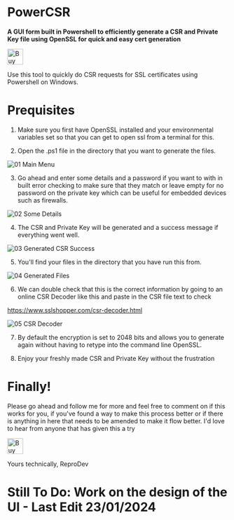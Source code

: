 # PowerCSR
**A GUI form built in Powershell to efficiently generate a CSR and Private Key file using OpenSSL for quick and easy cert generation**

<a href='https://ko-fi.com/Z8Z6E0CY0' target='_blank'><img height='36' style='border:0px;height:36px;' src='https://cdn.ko-fi.com/cdn/kofi2.png?v=3' border='0' alt='Buy Me a Coffee at ko-fi.com' /></a>

Use this tool to quickly do CSR requests for SSL certificates using Powershell on Windows.

# Prequisites

1. Make sure you first have OpenSSL installed and your environmental variables set so that you can get to open ssl from a terminal for this.

2. Open the .ps1 file in the directory that you want to generate the files.

![01 Main Menu](https://github.com/reprodev/PowerCSR/assets/8764255/01f61ccd-8b81-4be4-a462-fba2b5bfa50f)

3. Go ahead and enter some details and a password if you want to with in built error checking to make sure that they match or leave empty for no password on the private key which can be useful for embedded devices such as firewalls.

![02 Some Details](https://github.com/reprodev/PowerCSR/assets/8764255/87985765-f898-4782-9773-6282e5091c01)

4. The CSR and Private Key will be generated and a success message if everything went well.

![03 Generated CSR Success](https://github.com/reprodev/PowerCSR/assets/8764255/c91f9633-4cb0-422f-a836-0a053a3246d0)

5. You'll find your files in the directory that you have run this from.

![04 Generated Files](https://github.com/reprodev/PowerCSR/assets/8764255/fc71453d-5b4b-45fc-8cb6-638f523fce37)

6. We can double check that this is the correct information by going to an online CSR Decoder like this and paste in the CSR file text to check

https://www.sslshopper.com/csr-decoder.html

![05 CSR Decoder](https://github.com/reprodev/PowerCSR/assets/8764255/716d26e9-5bf4-489e-aa26-f67cf5a12abf)

7. By default the encryption is set to 2048 bits and allows you to generate again without having to retype into the command line OpenSSL.

8. Enjoy your freshly made CSR and Private Key without the frustration

# Finally!

Please go ahead and follow me for more and feel free to comment on if this works for you, if you've found a way to make this process better or if there is anything in here that needs to be amended to make it flow better. I'd love to hear from anyone that has given this a try

<a href='https://ko-fi.com/Z8Z6E0CY0' target='_blank'><img height='36' style='border:0px;height:36px;' src='https://cdn.ko-fi.com/cdn/kofi2.png?v=3' border='0' alt='Buy Me a Coffee at ko-fi.com' /></a>

Yours technically,
ReproDev

# Still To Do: Work on the design of the UI - Last Edit 23/01/2024



